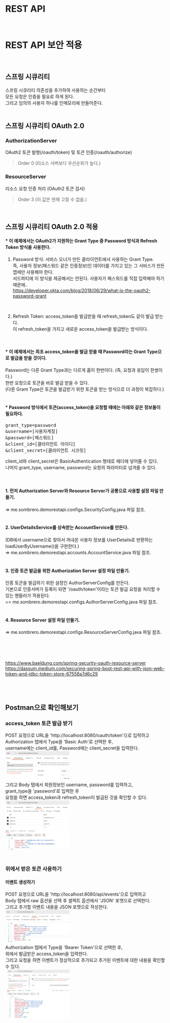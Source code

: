 # REST API
<br/>

# REST API 보안 적용
<br/>

## 스프링 시큐리티
스프링 시큐리티 의존성을 추가하여 사용하는 순간부터 <br/>
모든 요청은 인증을 필요로 하게 된다. <br/>
그리고 임의의 사용자 하나를 인메모리에 만들어준다. <br/>
<br/>

## 스프링 시큐리티 OAuth 2.0
### AuthorizationServer
OAuth2 토큰 발행(/oauth/token) 및 토큰 인증(/oauth/authorize)
> Order 0 (리소스 서버보다 우선순위가 높다.)
### ResourceServer
리소스 요청 인증 처리 (OAuth2 토큰 검사)
> Order 3 (이 값은 현재 고칠 수 없음.)

<br/>

## 스프링 시큐리티 OAuth 2.0 적용 
#### * 이 예제에서는 OAuth2가 지원하는 Grant Type 중 Password 방식과 Refresh Token 방식을 사용한다. <br/>
1. Password 방식: 서비스 오너가 만든 클라이언트에서 사용하는 Grant Type.<br/>
즉, 사용자 정보(패스워드 같은 인증정보)인 데이터를 가지고 있는 그 서비스가 만든 앱에만 사용해야 한다.<br/>
서드파티에 이 방식을 제공해서는 안된다. 사용자가 패스워드를 직접 입력해야 하기 때문에..<br/>
https://developer.okta.com/blog/2018/06/29/what-is-the-oauth2-password-grant <br/>
<br/>

2. Refresh Token: access_token을 발급받을 때 refresh_token도 같이 발급 받는다. <br/>
이 refresh_token을 가지고 새로운 access_token을 발급받는 방식이다. <br/> 
<br/>

#### * 이 예제에서는 최초 access_token을 발급 받을 때 Password라는 Grant Type으로 발급을 받을 것이다. <br/>
Password는 다른 Grant Type과는 다르게 홉이 한번이다. (즉, 요청과 응답이 한쌍이다.) <br/>
한번 요청으로 토큰을 바로 발급 받을 수 있다. <br/>
(다른 Grant Type은 토큰을 발급받기 위한 토큰을 받는 방식으로 더 과정이 복잡하다.) <br/>
<br/>

#### * Password 방식에서 토큰(access_token)을 요청할 때에는 아래와 같은 정보들이 필요하다.
<pre>
grant_type=password
&username=[사용자계정]
&password=[패스워드]
&client_id=[클라이언트 아이디]
&client_secret=[클라이언트 시크릿]
</pre>
client_id와 client_secret은 BasicAuthentication 형태로 헤더에 넣어줄 수 있다. <br/>
나머지 grant_type, username, password는 요청의 파라미터로 넘겨줄 수 있다. <br/>
<br/><br/>

#### 1. 먼저 Authorization Server와 Resource Server가 공통으로 사용할 설정 파일 만들기. <br/>
=> me.sombrero.demorestapi.configs.SecurityConfig.java 파일 참조. <br/>
<br/>

#### 2. UserDetailsService를 상속받는 AccountService를 만든다.<br/>
(DB에서 username으로 찾아서 꺼내온 사용자 정보를 UserDetails로 반환하는 loadUserByUsername()을 구현한다.)<br/>
=> me.sombrero.demorestapi.accounts.AccountService.java 파일 참조. <br/>
<br/>

#### 3. 인증 토큰 발급을 위한 Authorization Server 설정 파일 만들기. 
인증 토큰을 발급하기 위한 설정인 AuthorServerConfig를 만든다.<br/>
기본으로 인증서버가 등록이 되면 '/oauth/token'이라는 토큰 발급 요청을 처리할 수 있는 핸들러가 적용된다. <br/>
=> me.sombrero.demorestapi.configs.AuthorServerConfig.java 파일 참조. <br/>
<br/>

#### 4. Resource Server 설정 파일 만들기.
=> me.sombrero.demorestapi.configs.ResourceServerConfig.java 파일 참조. <br/>
<br/>

<br/><br/>

https://www.baeldung.com/spring-security-oauth-resource-server  <br/>
https://dassum.medium.com/securing-spring-boot-rest-api-with-json-web-token-and-jdbc-token-store-67558a7d6c29  <br/>
<br/><br/><br/>

## Postman으로 확인해보기
### access_token 토큰 발급 받기 
POST 요청으로 URL을 'http://localhost:8080/oauth/token'으로 입력하고 <br/>
Authorization 탭에서 Type을 'Basic Auth'로 선택한 후, <br/>
username에는 client_id를, Password에는 client_secret을 입력한다.<br/>
<img src="./images/getToken_01.png" width="40%" /><br/>
그리고 Body 탭에서 회원정보인 username, password를 입력하고,<br/>
grant_type을 'password'로 입력한 후 <br/>
요청을 하면 access_token과 refresh_token이 발급된 것을 확인할 수 있다. <br/>
<img src="./images/getToken_02.png" width="40%" /><br/>
<br/>

### 위에서 받은 토큰 사용하기
#### 이벤트 생성하기 
POST 요청으로 URL을 'http://localhost:8080/api/events'으로 입력하고<br/>
Body 탭에서 raw 옵션을 선택 후 셀렉트 옵션에서 'JSON' 포맷으로 선택한다. <br/>
그리고 추가할 이벤트 내용을 JSON 포맷으로 작성한다. <br/>
<img src="./images/createEvent_01.png" width="40%" /><br/>
Authorization 탭에서 Type을 'Bearer Token'으로 선택한 후,<br/>
위에서 발급받은 access_token을 입력한다. <br/>
그리고 요청을 하면 이벤트가 정상적으로 추가되고 추가된 이벤트에 대한 내용을 확인할 수 있다. <br/>
<img src="./images/createEvent_02.png" width="40%" /><br/>
<br/>

<br/><br/><br/>

